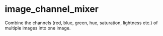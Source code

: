 # image_channel_mixer
Combine the channels (red, blue, green, hue, saturation, lightness etc.) of multiple images into one image.
